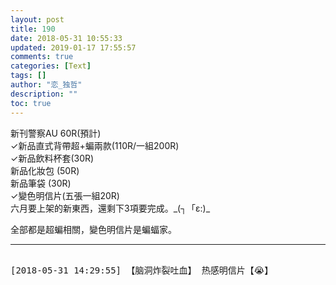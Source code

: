 ```yaml
---
layout: post
title: 190
date: 2018-05-31 10:55:33
updated: 2019-01-17 17:55:57
comments: true
categories: [Text]
tags: []
author: "恋_独哲"
description: ""
toc: true
---
```


<p>新刊警察AU 60R(預計)<br />✓新品直式背帶超+蝙兩款(110R/一組200R)<br />✓新品飲料杯套(30R)<br />新品化妝包&nbsp;(50R)<br />新品筆袋&nbsp;(30R)<br />✓變色明信片(五張一組20R)<br />六月要上架的新東西，還剩下3項要完成。_(┐「ε:)_<br /></p> 
<p>全部都是超蝙相關，變色明信片是蝙蝠家。</p>

---

<pre>

[2018-05-31 14:29:55] 【脑洞炸裂吐血】 热感明信片【😭】

</pre>